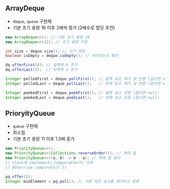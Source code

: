 ## ArrayDeque
- `deque`, `queue` 구현체
- 기본 초기 용량 16 이후 2배씩 증가 (2배수로 할당 추천)

```java
new ArrayDeque<>(); // 기본 초기 용량 16
new ArrayDeque<>(32); // 초기 용량 지정

int size = deque.size(); // 크기 확인
boolean isEmpty = deque.isEmpty(); // 비어있는지 확인

dq.offerFirst(0); // 앞쪽에 0 추가
dq.offerLast(3);  // 뒤쪽에 3 추가

Integer polledFirst = deque.pollFirst(); // 앞쪽 요소 제거 및 반환 (없으면 null)
Integer polledLast = deque.pollLast();   // 뒤쪽 요소 제거 및 반환 (없으면 null)

Integer peekedFirst = deque.peekFirst(); // 앞쪽 요소 조회 (없으면 null)
Integer peekedLast = deque.peekLast();   // 뒤쪽 요소 조회 (없으면 null)
```

## PrioryityQueue
- `queue` 구현체
- 최소힙
- 기본 초기 용량 11 이후 1.5배 증가


```java
new PriorityQueue<>();
new PriorityQueue<>(Collections.reverseOrder()); // 최대 힙
new PriorityQueue<>((a, b) -> b - a); // 최대 힙 람다
// class에 implements Comparable<T> 이후
// @Override compareTo(T t) 

pq.offer(5);
Integer minElement = pq.poll(); // 가장 작은 요소를 제거하고 반환
```
